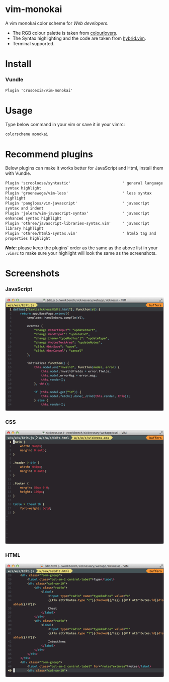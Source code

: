 vim-monokai
===========

A vim monokai color scheme for _Web developers_.

* The RGB colour palette is taken from [colourlovers](http://www.colourlovers.com/). 
* The Syntax highlighting and the code are taken from [hybrid.vim](https://github.com/w0ng/vim-hybrid).
* Terminal supported.

Install
===========

### Vundle

    Plugin 'crusoexia/vim-monokai'

Usage
===========

Type below command in your vim or save it in your vimrc:

    colorscheme monokai

Recommend plugins
===========

Below plugins can make it works better for JavaScript and Html, install them with Vundle.

    Plugin 'scrooloose/syntastic'                       " general language syntax highlight
    Plugin 'groenewege/vim-less'                        " less syntax highlight
    Plugin 'pangloss/vim-javascript'                    " javascript syntax and indent
    Plugin 'jelera/vim-javascript-syntax'               " javascript enhanced syntax highlight
    Plugin 'othree/javascript-libraries-syntax.vim'     " javascript library highlight
    Plugin 'othree/html5-syntax.vim'                    " html5 tag and properties highlight

___Note___: please keep the plugins' order as the same as the above list in your `.vimrc` to make sure your
highlight will look the same as the screenshots.

Screenshots
===========

### JavaScript

![JavaScript](screenshots/javascript.png)

### CSS

![CSS](screenshots/css.png)

### HTML

![HTML](screenshots/html.png)
